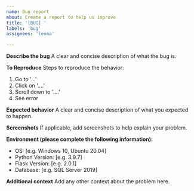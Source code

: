 ```yaml
---
name: Bug report
about: Create a report to help us improve
title: '[BUG] '
labels: 'bug'
assignees: 'leoma'

---
```


**Describe the bug**
A clear and concise description of what the bug is.

**To Reproduce**
Steps to reproduce the behavior:
1. Go to '...'
2. Click on '....'
3. Scroll down to '....'
4. See error

**Expected behavior**
A clear and concise description of what you expected to happen.

**Screenshots**
If applicable, add screenshots to help explain your problem.

**Environment (please complete the following information):**
 - OS: [e.g. Windows 10, Ubuntu 20.04]
 - Python Version: [e.g. 3.9.7]
 - Flask Version: [e.g. 2.0.1]
 - Database: [e.g. SQL Server 2019]

**Additional context**
Add any other context about the problem here.
